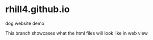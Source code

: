 # rhill4.github.io
dog website demo

This branch showcases what the html files will look like in web view
